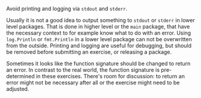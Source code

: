 Avoid printing and logging via `stdout` and `stderr`.

Usually it is not a good idea to output something to `stdout` or `stderr` in lower level packages.
That is done in higher level or the `main` package, that have the necessary context to for example know what to do with an error.
Using `log.Println` or `fmt.Println` in a lower level package can not be overwritten from the outside.
Printing and logging are useful for debugging, but should be removed before submitting an exercise, or releasing a package.

Sometimes it looks like the function signature should be changed to return an error.
In contrast to the real world, the function signature is pre-determined in these exercises.
There's room for discussion: to return an error might not be necessary after all or the exercise might need to be adjusted.
